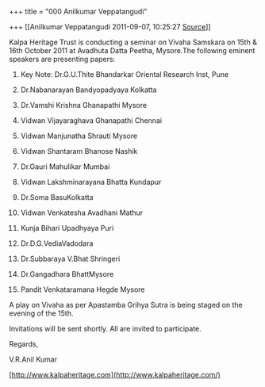 +++
title = "000 Anilkumar Veppatangudi"

+++
[[Anilkumar Veppatangudi	2011-09-07, 10:25:27 [Source](https://groups.google.com/g/bvparishat/c/xngGlKomO_o)]]



Kalpa Heritage Trust is conducting a seminar on Vivaha Samskara on 15th & 16th October 2011 at Avadhuta Datta Peetha, Mysore.The following eminent speakers are presenting papers:

1. Key Note: Dr.G.U.Thite Bhandarkar Oriental Research Inst, Pune

2. Dr.Nabanarayan Bandyopadyaya  Kolkatta

3. Dr.Vamshi Krishna Ghanapathi Mysore

4. Vidwan Vijayaraghava Ghanapathi Chennai

5. Vidwan Manjunatha Shrauti Mysore

6. Vidwan Shantaram Bhanose   Nashik

7. Dr.Gauri Mahulikar Mumbai

8. Vidwan Lakshminarayana Bhatta Kundapur

9. Dr.Soma BasuKolkatta

10. Vidwan Venkatesha Avadhani Mathur

11. Kunja Bihari Upadhyaya  Puri

12. Dr.D.G.VediaVadodara

13. Dr.Subbaraya V.Bhat Shringeri

14. Dr.Gangadhara BhattMysore

15. Pandit Venkataramana Hegde Mysore

A play on Vivaha as per Apastamba Grihya Sutra is being staged on the evening of the 15th.

Invitations will be sent shortly. All are invited to participate.

Regards,

V.R.Anil Kumar

[http://www.kalpaheritage.com](http://www.kalpaheritage.com/)

  


